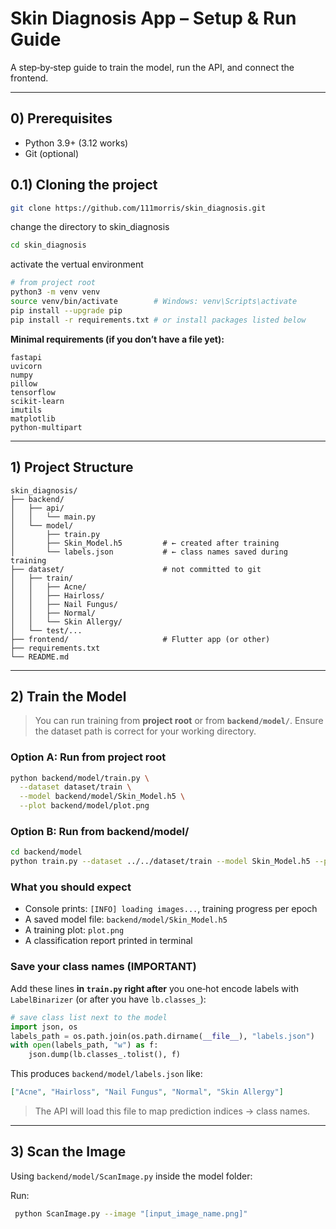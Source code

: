 # Skin Diagnosis App – Setup & Run Guide

A step‑by‑step guide to train the model, run the API, and connect the frontend.

---

## 0) Prerequisites

* Python 3.9+ (3.12 works)
* Git (optional)

## 0.1) Cloning the project
```bash
git clone https://github.com/111morris/skin_diagnosis.git
```

change the directory to skin_diagnosis 

```bash
cd skin_diagnosis
```

activate the vertual environment

```bash
# from project root
python3 -m venv venv
source venv/bin/activate        # Windows: venv\Scripts\activate
pip install --upgrade pip
pip install -r requirements.txt # or install packages listed below
```

**Minimal requirements (if you don’t have a file yet):**

```
fastapi
uvicorn
numpy
pillow
tensorflow
scikit-learn
imutils
matplotlib
python-multipart
```

---

## 1) Project Structure 

```
skin_diagnosis/
├── backend/
│   ├── api/
│   │   └── main.py
│   └── model/
│       ├── train.py
│       ├── Skin_Model.h5         # ← created after training
│       └── labels.json           # ← class names saved during training
├── dataset/                      # not committed to git
│   ├── train/
│   │   ├── Acne/
│   │   ├── Hairloss/
│   │   ├── Nail Fungus/
│   │   ├── Normal/
│   │   └── Skin Allergy/
│   └── test/...
├── frontend/                     # Flutter app (or other)
├── requirements.txt
└── README.md
```

---

## 2) Train the Model

> You can run training from **project root** or from **`backend/model/`**. Ensure the dataset path is correct for your working directory.

### Option A: Run from **project root**

```bash
python backend/model/train.py \
  --dataset dataset/train \
  --model backend/model/Skin_Model.h5 \
  --plot backend/model/plot.png
```

### Option B: Run from **backend/model/**

```bash
cd backend/model
python train.py --dataset ../../dataset/train --model Skin_Model.h5 --plot plot.png
```

### What you should expect

* Console prints: `[INFO] loading images...`, training progress per epoch
* A saved model file: `backend/model/Skin_Model.h5`
* A training plot: `plot.png`
* A classification report printed in terminal

### Save your class names (IMPORTANT)

Add these lines **in ************`train.py`************ right after** you one‑hot encode labels with `LabelBinarizer` (or after you have `lb.classes_`):

```python
# save class list next to the model
import json, os
labels_path = os.path.join(os.path.dirname(__file__), "labels.json")
with open(labels_path, "w") as f:
    json.dump(lb.classes_.tolist(), f)
```

This produces `backend/model/labels.json` like:

```json
["Acne", "Hairloss", "Nail Fungus", "Normal", "Skin Allergy"]
```

> The API will load this file to map prediction indices → class names.

---

## 3) Scan the Image

Using `backend/model/ScanImage.py` inside the model folder:

Run:
```bash
 python ScanImage.py --image "[input_image_name.png]"
```